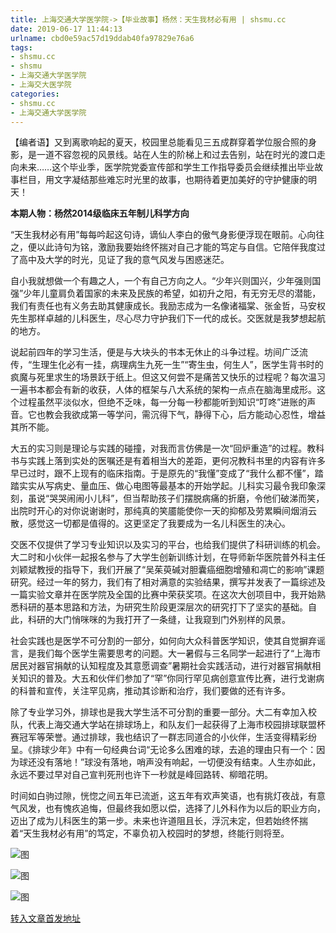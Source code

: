 ```yaml
---
title: 上海交通大学医学院->【毕业故事】杨然：天生我材必有用 | shsmu.cc
date: 2019-06-17 11:44:13
urlname: cbd0e59ac57d19ddab40fa97829e76a6
tags: 
- shsmu.cc
- shsmu
- 上海交通大学医学院
- 上海交大医学院
categories:
- shsmu.cc
- 上海交通大学医学院
---
```



【编者语】又到离歌响起的夏天，校园里总能看见三五成群穿着学位服合照的身影，是一道不容忽视的风景线。站在人生的阶梯上和过去告别，站在时光的渡口走向未来……这个毕业季，医学院党委宣传部和学生工作指导委员会继续推出毕业故事栏目，用文字凝结那些难忘时光里的故事，也期待着更加美好的守护健康的明天！

**本期人物：杨然2014级临床五年制儿科学方向**

“天生我材必有用”每每吟起这句诗，谪仙人李白的傲气身影便浮现在眼前。心向往之，便以此诗句为铭，激励我要始终怀揣对自己才能的笃定与自信。它陪伴我度过了高中及大学的时光，见证了我的意气风发与困惑迷茫。

自小我就想做一个有趣之人，一个有自己方向之人。“少年兴则国兴，少年强则国强”少年儿童肩负着国家的未来及民族的希望，如初升之阳，有无穷无尽的潜能，我们有责任也有义务去助其健康成长。我励志成为一名像诸福棠、张金哲，马安权先生那样卓越的儿科医生，尽心尽力守护我们下一代的成长。交医就是我梦想起航的地方。

说起前四年的学习生活，便是与大块头的书本无休止的斗争过程。坊间广泛流传，“生理生化必有一挂，病理病生九死一生”“寄生虫，何生人”，医学生背书时的疯魔与死里求生的场景跃于纸上。但这又何尝不是痛苦又快乐的过程呢？每次温习一遍书本都会有新的收获，人体的框架与八大系统的架构一点点在脑海里成形。这个过程虽然平淡似水，但绝不乏味，每一分每一秒都能听到知识“叮咚”进账的声音。它也教会我欲成第一等学问，需沉得下气，静得下心，后方能动心忍性，增益其所不能。

大五的实习则是理论与实践的碰撞，对我而言仿佛是一次“回炉重造”的过程。教科书与实践上落到实处的医嘱还是有着相当大的差距，更何况教科书里的内容有许多早已过时，跟不上现有的临床指南。于是原先的“我懂”变成了“我什么都不懂”，踏踏实实从写病史、量血压、做心电图等最基本的开始学起。儿科实习最令我印象深刻，虽说“哭哭闹闹小儿科”，但当帮助孩子们摆脱病痛的折磨，令他们破涕而笑，出院时开心的对你说谢谢时，那纯真的笑靥能使你一天的抑郁及劳累瞬间烟消云散，感觉这一切都是值得的。这更坚定了我要成为一名儿科医生的决心。

交医不仅提供了学习专业知识以及实习的平台，也给我们提供了科研训练的机会。大二时和小伙伴一起报名参与了大学生创新训练计划，在导师新华医院普外科主任刘颖斌教授的指导下，我们开展了“吴茱萸碱对胆囊癌细胞增殖和凋亡的影响”课题研究。经过一年的努力，我们有了相对满意的实验结果，撰写并发表了一篇综述及一篇实验文章并在医学院及全国的比赛中荣获奖项。在这次大创项目中，我开始熟悉科研的基本思路和方法，为研究生阶段更深层次的研究打下了坚实的基础。自此，科研的大门悄咪咪的为我打开了一条缝，让我窥到门外别样的风景。

社会实践也是医学不可分割的一部分，如何向大众科普医学知识，使其自觉摒弃谣言，是我们每个医学生需要思考的问题。大一暑假与三名同学一起进行了“上海市居民对器官捐献的认知程度及其意愿调查”暑期社会实践活动，进行对器官捐献相关知识的普及。大五和伙伴们参加了“罕”你同行罕见病创意宣传比赛，进行戈谢病的科普和宣传，关注罕见病，推动其诊断和治疗，我们要做的还有许多。

除了专业学习外，排球也是我大学生活不可分割的重要一部分。大二有幸加入校队，代表上海交通大学站在排球场上，和队友们一起获得了上海市校园排球联盟杯赛冠军等荣誉。通过排球，我也结识了一群志同道合的小伙伴，生活变得精彩纷呈。《排球少年》中有一句经典台词“无论多么困难的球，去追的理由只有一个：因为球还没有落地！”球没有落地，哨声没有响起，一切便没有结束。人生亦如此，永远不要过早对自己宣判死刑也许下一秒就是峰回路转、柳暗花明。

时间如白驹过隙，恍惚之间五年已流逝，这五年有欢声笑语，也有挑灯夜战，有意气风发，也有愧疚追悔，但最终我如愿以偿，选择了儿外科作为以后的职业方向，迈出了成为儿科医生的第一步。未来也许道阻且长，浮沉未定，但若始终怀揣着“天生我材必有用”的笃定，不辜负初入校园时的梦想，终能行则将至。



![图](https://www.shsmu.edu.cn/__local/9/DD/4E/61CA894C506AF1F03FE1827B081_AED434A5_C68B.jpg)

![图](https://www.shsmu.edu.cn/__local/2/8A/B0/E12C32D179D5327435684496448_32D5C193_25DD1.jpg)

![图](https://www.shsmu.edu.cn/__local/7/87/31/7F1C0A50E8347FBD4EF392809C7_1C19AA82_11F8B.jpg)

[转入文章首发地址](https://www.shsmu.edu.cn/news/info/1002/16635.htm)